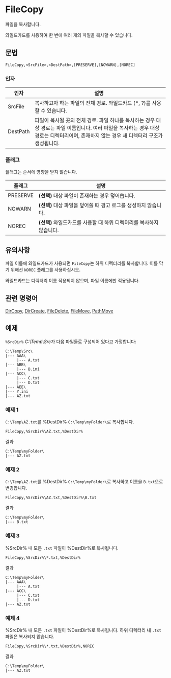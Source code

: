 # FileCopy

파일을 복사합니다.

와일드카드를 사용하여 한 번에 여러 개의 파일을 복사할 수 있습니다.

## 문법

```pebakery
FileCopy,<SrcFile>,<DestPath>,[PRESERVE],[NOWARN],[NOREC]
```

### 인자

| 인자 | 설명 |
| --- | --- |
| SrcFile | 복사하고자 하는 파일의 전체 경로. 와일드카드 (*, ?)를 사용할 수 있습니다. |
| DestPath | 파일이 복사될 곳의 전체 경로. 파일 하나를 복사하는 경우 대상 경로는 파일 이름입니다. 여러 파일을 복사하는 경우 대상 경로는 디렉터리이며, 존재하지 않는 경우 새 디렉터리 구조가 생성됩니다. |

### 플래그

플래그는 순서에 영향을 받지 않습니다.

| 플래그 | 설명 |
| --- | --- |
| PRESERVE | **(선택)** 대상 파일이 존재하는 경우 덮어씁니다. |
| NOWARN | **(선택)** 대상 파일을 덮어쓸 때 경고 로그를 생성하지 않습니다. |
| NOREC | **(선택)** 와일드카드를 사용할 때 하위 디렉터리를 복사하지 않습니다. |

## 유의사항

파일 이름에 와일드카드가 사용되면 `FileCopy`는 하위 디렉터리를 복사합니다. 이를 막기 위해선 `NOREC` 플래그를 사용하십시오.

와일드카드는 디렉터리 이름 적용되지 않으며, 파일 이름에만 적용됩니다.

## 관련 명령어

[DirCopy](./DirCopy.md), [DirCreate](./DirCreate.md), [FileDelete](./FileDelete.md), [FileMove](./FileMove.md), [PathMove](./PathMove.md)

## 예제

`%SrcDir%` *C:\Temp\Src*가 다음 파일들로 구성되어 있다고 가정합니다:

```pebakery
C:\Temp\Src\
|--- AAA\
     |--- A.txt
|--- ABB\
     |--- B.ini
|--- ACC\
     |--- C.txt
     |--- D.txt
|--- AEE\
|--- Y.ini
|--- AZ.txt
```

### 에제 1

`C:\Temp\AZ.txt`를 %DestDir% `C:\Temp\myFolder\`로 복사합니다.

```pebakery
FileCopy,%SrcDir%\AZ.txt,%DestDir%
```

결과

```pebakery
C:\Temp\myFolder\
|--- AZ.txt
```

### 예제 2

`C:\Temp\AZ.txt`를 %DestDir% `C:\Temp\myFolder\`로 복사하고 이름을 `B.txt`으로 변경합니다.

```pebakery
FileCopy,%SrcDir%\AZ.txt,%DestDir%\B.txt
```

결과

```pebakery
C:\Temp\myFolder\
|--- B.txt
```

### 예제 3

%SrcDir% 내 모든 `.txt` 파일이 %DestDir%로 복사됩니다.

```pebakery
FileCopy,%SrcDir%\*.txt,%DestDir%
```

결과

```pebakery
C:\Temp\myFolder\
|--- AAA\
     |--- A.txt
|--- ACC\
     |--- C.txt
     |--- D.txt
|--- AZ.txt
```

### 예제 4

%SrcDir% 내 모든 `.txt` 파일이 %DestDir%로 복사됩니다. 하위 디렉터리 내 `.txt` 파일은 복사되지 않습니다.

```pebakery
FileCopy,%SrcDir%\*.txt,%DestDir%,NOREC
```

결과

```pebakery
C:\Temp\myFolder\
|--- AZ.txt
```
